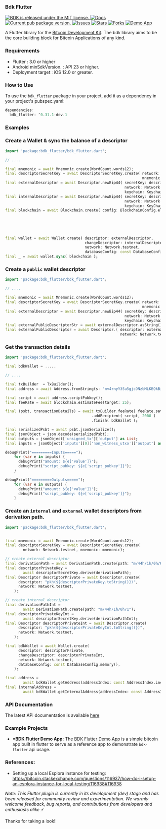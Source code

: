 ### Bdk Flutter

<p>
  <a href="https://github.com/LtbLightning/bdk-flutter/blob/HEAD/LICENSE">
    <img src="https://img.shields.io/badge/license-MIT-blue.svg" alt="BDK is released under the MIT license." />
  </a>
  <a href="https://pub.dev/documentation/bdk_flutter/latest/">
    <img src="https://img.shields.io/badge/docs-red.svg" alt="Docs" />
  </a>
  <a href="https://pub.dev/packages/bdk_flutter">
    <img src="https://img.shields.io/pub/v/bdk_flutter?color=blueviolet" alt="Current pub package version." />
  </a>
    <a href="https://github.com/LtbLightning/bdk-flutter/issues">
    <img src="https://img.shields.io/github/issues/LtbLightning/bdk-flutter.svg" alt="Issues" />
  </a>
  <a href="https://github.com/LtbLightning/bdk-flutter/stargazers">
    <img src="https://img.shields.io/github/stars/LtbLightning/bdk-flutter.svg" alt="Stars" />
  </a>
  <a href="https://github.com/LtbLightning/bdk-flutter/forks">
    <img src="https://img.shields.io/github/forks/LtbLightning/bdk-flutter.svg?color=brightgreen" alt="Forks" />
  </a>
  <a href="https://github.com/LtbLightning/bdk-flutter-quickstart">
    <img src="https://img.shields.io/badge/Demo App-orange" alt="Demo App" />
  </a>
</p>

A Flutter library for the [Bitcoin Development Kit](https://bitcoindevkit.org/).
The bdk library aims to be the core building block for Bitcoin Applications of any kind.

### Requirements

- Flutter : 3.0 or higher
- Android minSdkVersion. : API 23 or higher.
- Deployment target : iOS 12.0 or greater.

### How to Use

To use the `bdk_flutter` package in your project, add it as a dependency in your project's pubspec.yaml:

```dart
dependencies:
  bdk_flutter: ^0.31.1-dev.1
```

### Examples

### Create a Wallet & sync the balance of a descriptor

```dart
import 'package:bdk_flutter/bdk_flutter.dart';

// ....

final mnemonic = await Mnemonic.create(WordCount.words12);
final descriptorSecretKey = await DescriptorSecretKey.create( network: Network.testnet,
                                                              mnemonic: mnemonic );
final externalDescriptor = await Descriptor.newBip44( secretKey: descriptorSecretKey,
                                                      network: Network.testnet,
                                                      keychain: KeychainKind.externalChain );
final internalDescriptor = await Descriptor.newBip44( secretKey: descriptorSecretKey,
                                                      network: Network.testnet,
                                                      keychain: KeyChainKind.internalChain );
final blockchain = await Blockchain.create( config: BlockchainConfig.electrum(
                                                                        config: ElectrumConfig(
                                                                            stopGap: 10,
                                                                            timeout: 5,
                                                                            retry: 5,
                                                                            url: "ssl://electrum.blockstream.info:60002" )));
final wallet = await Wallet.create( descriptor: externalDescriptor,
                                    changeDescriptor: internalDescriptor,
                                    network: Network.testnet,
                                    databaseConfig: const DatabaseConfig.memory() );
final _ = await wallet.sync( blockchain );
```

### Create a `public` wallet descriptor

```dart
import 'package:bdk_flutter/bdk_flutter.dart';

// ....

final mnemonic = await Mnemonic.create(WordCount.words12);
final descriptorSecretKey = await DescriptorSecretKey.create( network: Network.testnet,
                                                              mnemonic: mnemonic );
final externalDescriptor = await Descriptor.newBip44( secretKey: descriptorSecretKey,
                                                      network: Network.testnet,
                                                      keychain: KeychainKind.externalChain  );
final externalPublicDescriptorStr = await externalDescriptor.asString();
final externalPublicDescriptor = await Descriptor.( descriptor: externalPublicDescriptorStr,
                                                    network: Network.testnet);
```

### Get the transaction details

```dart
import 'package:bdk_flutter/bdk_flutter.dart';

final bdkWallet = .....

// ....

final txBuilder  = TxBuilder();
final address = await Address.fromString(s: "mv4rnyY3Su5gjcDNzbMLKBQkBicCtHUtFB", network: Network.testnet);

final script = await address.scriptPubkey();
final feeRate = await blockchain.estimateFee(target: 25);

final (psbt, transactionDetails) = await txBuilder.feeRate( feeRate.satPerVb )
                                       .addRecipient( script, 2000 )
                                       .finish( bdkWallet );

final serializedPsbt = await psbt.jsonSerialize();
final jsonObject = json.decode(serializedPsbt);
final outputs = jsonObject['unsigned_tx']['output'] as List;
final inputs = jsonObject['inputs'][0]['non_witness_utxo']['output'] as List;

debugPrint("=========Inputs=====");
    for (var e in inputs) {
      debugPrint("amount: ${e['value']}");
      debugPrint("script_pubkey: ${e['script_pubkey']}");
    }

debugPrint("=========Outputs=====");
    for (var e in outputs) {
      debugPrint("amount: ${e['value']}");
      debugPrint("script_pubkey: ${e['script_pubkey']}");
    }

```

### Create an `internal` and `extarnal` wallet descriptors from derivation path.

```dart
import 'package:bdk_flutter/bdk_flutter.dart';


final mnemonic = await Mnemonic.create(WordCount.words12);
final descriptorSecretKey = await DescriptorSecretKey.create(
        network: Network.testnet, mnemonic: mnemonic);

// create external descriptor
final derivationPath = await DerivationPath.create(path: "m/44h/1h/0h/0");
final descriptorPrivateKey =
        await descriptorSecretKey.derive(derivationPath);
final Descriptor descriptorPrivate = await Descriptor.create(
      descriptor: "pkh(${descriptorPrivateKey.toString()})",
      network: Network.testnet,
    );

// create internal descriptor
final derivationPathInt =
        await DerivationPath.create(path: "m/44h/1h/0h/1");
final descriptorPrivateKeyInt =
        await descriptorSecretKey.derive(derivationPathInt);
final Descriptor descriptorPrivateInt = await Descriptor.create(
      descriptor: "pkh(${descriptorPrivateKeyInt.toString()})",
      network: Network.testnet,
    );

final bdkWallet = await Wallet.create(
      descriptor: descriptorPrivate,
      changeDescriptor: descriptorPrivateInt,
      network: Network.testnet,
      databaseConfig: const DatabaseConfig.memory(),
    );

final address =
        await bdkWallet.getAddress(addressIndex: const AddressIndex.increase());
final internalAddress =
        await bdkWallet.getInternalAddress(addressIndex: const AddressIndex.increase());

```

### API Documentation

The latest API documentation is available [here](https://pub.dev/documentation/bdk_flutter/latest/bdk_flutter/bdk_flutter-library.html)

### Example Projects

- **\*BDK Flutter Demo App:** The [BDK Flutter Demo App](https://github.com/LtbLightning/bdk-flutter-quickstart)
  is a simple bitcoin app built in flutter to serve as a reference app to demonstrate `bdk-flutter` api usage.

### References:

- Setting up a local Esplora instance for testing:
  https://bitcoin.stackexchange.com/questions/116937/how-do-i-setup-an-esplora-instance-for-local-testing/116938#116938

_Note: This Flutter plugin is currently in its development (dev) stage and has been released for community review and experimentation. 
We warmly welcome feedback, bug reports, and contributions from developers and enthusiasts alike ⚡️_

Thanks for taking a look!
